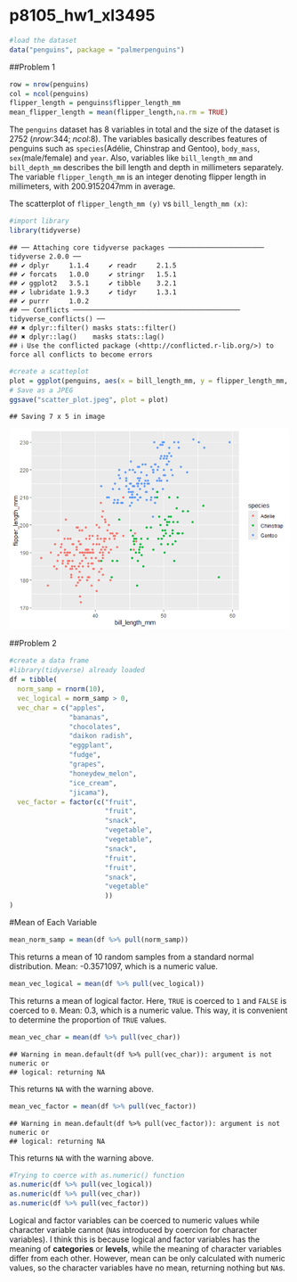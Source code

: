 p8105_hw1_xl3495
================

``` r
#load the dataset
data("penguins", package = "palmerpenguins")
```

\##Problem 1

``` r
row = nrow(penguins)
col = ncol(penguins)
flipper_length = penguins$flipper_length_mm
mean_flipper_length = mean(flipper_length,na.rm = TRUE)
```

The `penguins` dataset has 8 variables in total and the size of the
dataset is 2752 (*nrow*:344; *ncol*:8). The variables basically
describes features of penguins such as `species`(Adélie, Chinstrap and
Gentoo), `body_mass`, `sex`(male/female) and `year`. Also, variables
like `bill_length_mm` and `bill_depth_mm` describes the bill length and
depth in millimeters separately. The variable `flipper_length_mm` is an
integer denoting flipper length in millimeters, with 200.9152047mm in
average.

The scatterplot of `flipper_length_mm (y)` vs `bill_length_mm (x)`:

``` r
#import library
library(tidyverse)
```

    ## ── Attaching core tidyverse packages ──────────────────────── tidyverse 2.0.0 ──
    ## ✔ dplyr     1.1.4     ✔ readr     2.1.5
    ## ✔ forcats   1.0.0     ✔ stringr   1.5.1
    ## ✔ ggplot2   3.5.1     ✔ tibble    3.2.1
    ## ✔ lubridate 1.9.3     ✔ tidyr     1.3.1
    ## ✔ purrr     1.0.2     
    ## ── Conflicts ────────────────────────────────────────── tidyverse_conflicts() ──
    ## ✖ dplyr::filter() masks stats::filter()
    ## ✖ dplyr::lag()    masks stats::lag()
    ## ℹ Use the conflicted package (<http://conflicted.r-lib.org/>) to force all conflicts to become errors

``` r
#create a scatteplot
plot = ggplot(penguins, aes(x = bill_length_mm, y = flipper_length_mm, color = species))+geom_point()
# Save as a JPEG
ggsave("scatter_plot.jpeg", plot = plot)
```

    ## Saving 7 x 5 in image

![](p8105_hw1_xl3495_files/figure-gfm/unnamed-chunk-4-1.png)<!-- -->

\##Problem 2

``` r
#create a data frame
#library(tidyverse) already loaded
df = tibble(
  norm_samp = rnorm(10),
  vec_logical = norm_samp > 0,
  vec_char = c("apples",
               "bananas",
               "chocolates",
               "daikon radish",
               "eggplant",
               "fudge",
               "grapes",
               "honeydew_melon",
               "ice_cream",
               "jicama"),
  vec_factor = factor(c("fruit",
                        "fruit",
                        "snack",
                        "vegetable",
                        "vegetable",
                        "snack",
                        "fruit",
                        "fruit",
                        "snack",
                        "vegetable"
                        ))
)
```

\#Mean of Each Variable

``` r
mean_norm_samp = mean(df %>% pull(norm_samp))
```

This returns a mean of 10 random samples from a standard normal
distribution. Mean: -0.3571097, which is a numeric value.

``` r
mean_vec_logical = mean(df %>% pull(vec_logical))
```

This returns a mean of logical factor. Here, `TRUE` is coerced to `1`
and `FALSE` is coerced to `0`. Mean: 0.3, which is a numeric value. This
way, it is convenient to determine the proportion of `TRUE` values.

``` r
mean_vec_char = mean(df %>% pull(vec_char))
```

    ## Warning in mean.default(df %>% pull(vec_char)): argument is not numeric or
    ## logical: returning NA

This returns `NA` with the warning above.

``` r
mean_vec_factor = mean(df %>% pull(vec_factor))
```

    ## Warning in mean.default(df %>% pull(vec_factor)): argument is not numeric or
    ## logical: returning NA

This returns `NA` with the warning above.

``` r
#Trying to coerce with as.numeric() function
as.numeric(df %>% pull(vec_logical))
as.numeric(df %>% pull(vec_char))
as.numeric(df %>% pull(vec_factor))
```

Logical and factor variables can be coerced to numeric values while
character variable cannot (`NA`s introduced by coercion for character
variables). I think this is because logical and factor variables has the
meaning of **categories** or **levels**, while the meaning of character
variables differ from each other. However, mean can be only calculated
with numeric values, so the character variables have no mean, returning
nothing but `NA`s.
